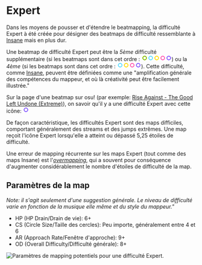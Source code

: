 Expert
============

Dans les moyens de pousser et d'étendre le beatmapping, la difficulté Expert à été créée pour désigner des beatmaps de difficulté ressemblante à [Insane](/wiki/Difficulties/osu!/Insane) mais en plus dur.

Une beatmap de difficulté Expert peut être la *5ème* difficulté supplémentaire (si les beatmaps sont dans cet ordre : ![Easy icon](/wiki/shared/diff/easy-s.png "Easy icon")![Normal icon](/wiki/shared/diff/normal-s.png "Normal icon")![Hard icon](/wiki/shared/diff/hard-s.png "Hard icon")![Insane icon](/wiki/shared/diff/insane-s.png "Insane icon")![Expert icon](/wiki/shared/diff/expert-s.png "Expert icon")) ou la *4ème* (si les beatmaps sont dans cet ordre : ![Normal icon](/wiki/shared/diff/normal-s.png "Normal icon")![Hard icon](/wiki/shared/diff/hard-s.png "Hard icon")![Insane icon](/wiki/shared/diff/insane-s.png "Insane icon")![Expert icon](/wiki/shared/diff/expert-s.png "Expert icon")). Cette difficulté, comme [Insane](/wiki/Difficulties/osu!/Insane), peuvent être définiées comme une "amplification générale des compétences du mappeur, et où là créativité peut être facilement illustrée."

Sur la page d'une beatmap sur osu! (par exemple: [Rise Against - The Good Left Undone (Extreme)](https://osu.ppy.sh/b/774564)), on savoir qu'il y a une difficulté Expert avec cette icône: ![Expert icon](/wiki/shared/diff/expert-s.png "Expert icon")

De façon caractéristique, les difficultés Expert sont des maps difficiles, comportant généralement des streams et des jumps extrêmes. Une map reçoit l'icône Expert lorsqu'elle a atteint ou dépassé 5,25 étoiles de difficulté.

Une erreur de mapping récurrente sur les maps Expert (tout comme des maps Insane) est l'*[overmapping](/wiki/Glossary)*, qui a souvent pour conséquence d'augmenter considérablement le nombre d'étoiles de difficulté de la map.

Paramètres de la map
--------------------

*Note: il s'agit seulement d'une suggestion générale. Le niveau de difficulté varie en fonction de la musique elle même et du style du mappeur."*

-   HP (HP Drain/Drain de vie): 6+
-   CS (Circle Size/Taille des cercles): Peu importe, généralement entre 4 et 6
-   AR (Approach Rate/Fenêtre d'approche): 9+
-   OD (Overall Difficulty/Difficulté générale): 8+

![Paramètres de mapping potentiels pour une difficulté Expert.](Expertsetup.png "Paramètres de mapping potentiels pour une difficulté Expert.")
